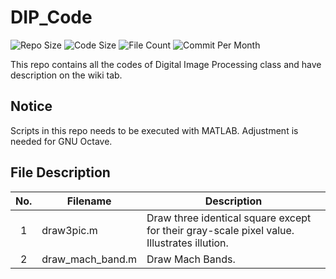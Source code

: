 # DIP_Code

![Repo Size](https://img.shields.io/github/repo-size/belongtothenight/DIP_Code) ![Code Size](https://img.shields.io/github/languages/code-size/belongtothenight/DIP_Code) ![File Count](https://img.shields.io/github/directory-file-count/belongtothenight/DIP_Code/src) ![Commit Per Month](https://img.shields.io/github/commit-activity/m/belongtothenight/DIP_Code)

This repo contains all the codes of Digital Image Processing class and have description on the wiki tab.

## Notice

Scripts in this repo needs to be executed with MATLAB. Adjustment is needed for GNU Octave.

## File Description

| No. | Filename         | Description                                                                                |
| :-: | ---------------- | ------------------------------------------------------------------------------------------ |
|  1  | draw3pic.m       | Draw three identical square except for their gray-scale pixel value. Illustrates illution. |
|  2  | draw_mach_band.m | Draw Mach Bands.                                                                           |
